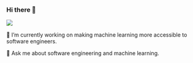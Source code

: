 ### Hi there 👋
<a href="https://lon9.github.io">
<img align="left" src="https://github-readme-stats.vercel.app/api?username=alaabenfatma&count_private=true&show_icons=true&theme=dark" />
</a>
<br>

🔭 I’m currently working on making machine learning more accessible to software engineers.

💬 Ask me about software engineering and machine learning.
